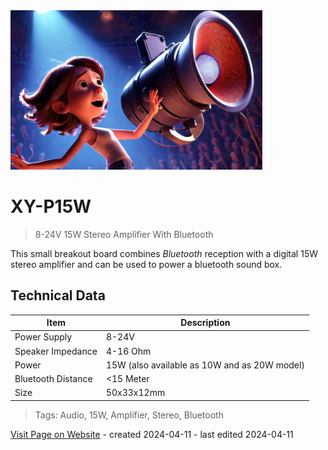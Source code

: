 <img src="/assets/images/amplifier.png" width="80%" height="80%" />

# XY-P15W

> 8-24V 15W Stereo Amplifier With Bluetooth

This small breakout board combines *Bluetooth* reception with a digital 15W stereo amplifier and can be used to power a bluetooth sound box.

## Technical Data

| Item               | Description                                  |
| ------------------ | -------------------------------------------- |
| Power Supply       | 8-24V                                        |
| Speaker Impedance  | 4-16 Ohm                                     |
| Power              | 15W (also available as 10W and as 20W model) |
| Bluetooth Distance | <15 Meter                                    |
| Size               | 50x33x12mm                                   |

> Tags: Audio, 15W, Amplifier, Stereo, Bluetooth

[Visit Page on Website](https://done.land/components/audio/amplifier/bluetooth/p15w?321039041911244644) - created 2024-04-11 - last edited 2024-04-11
